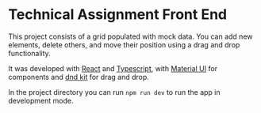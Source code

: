 # Technical Assignment Front End

This project consists of a grid populated with mock data. You can add new elements, delete others, and move their position using a drag and drop functionality.

It was developed with [React](https://react.dev/) and [Typescript](https://www.typescriptlang.org/), with [Material UI](https://mui.com/) for components and [dnd kit](https://dndkit.com/) for drag and drop.

In the project directory you can run `npm run dev` to run the app in development mode.
